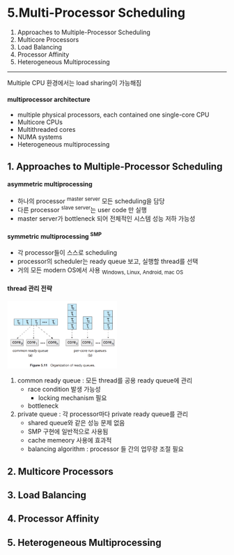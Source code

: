 # 5.Multi-Processor Scheduling

1. Approaches to Multiple-Processor Scheduling
2. Multicore Processors
3. Load Balancing
4. Processor Affinity
5. Heterogeneous Multiprocessing

---

Multiple CPU 환경에서는 load sharing이 가능해짐

#### multiprocessor architecture

- multiple physical processors, each contained one single-core CPU
- Multicore CPUs
- Multithreaded cores
- NUMA systems
- Heterogeneous multiprocessing

## 1. Approaches to Multiple-Processor Scheduling

#### asymmetric multiprocessing

- 하나의 processor <sup>master server</sup> 모든 scheduling을 담당
- 다른 processor <sup>slave server</sup>는 user code 만 실행
- master server가 bottleneck 되어 전체적인 시스템 성능 저하 가능성

#### symmetric multiprocessing <sup>SMP</sup>

- 각 processor들이 스스로 scheduling
- processor의 scheduler는 ready queue 보고, 실행할 thread를 선택
- 거의 모든 modern OS에서 사용 <sub>Windows, Linux, Android, mac OS</sub>

#### thread 관리 전략

<img src="img.png"  width="50%"/>

1. common ready queue : 모든 thread를 공용 ready queue에 관리
    - race condition 발생 가능성
        - locking mechanism 필요
    - bottleneck
2. private queue : 각 processor마다 private ready queue를 관리
    - shared queue와 같은 성능 문제 없음
    - SMP 구현에 일반적으로 사용됨
    - cache memeory 사용에 효과적
    - balancing algorithm : processor 들 간의 업무량 조절 필요

## 2. Multicore Processors

## 3. Load Balancing

## 4. Processor Affinity

## 5. Heterogeneous Multiprocessing
